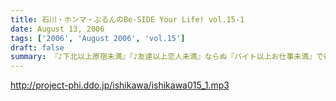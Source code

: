 ```yaml
---
title: 石川・ホンマ・ぶるんのBe-SIDE Your Life! vol.15-1
date: August 13, 2006
tags: ['2006', 'August 2006', 'vol.15']
draft: false
summary: 『♪下北以上原宿未満』『♪友達以上恋人未満』ならぬ『バイト以上お仕事未満』で行なっている我らがビーサイ。スケジュールの隙間をぬって集合したお三方。東京地方が豪雨にみまわれ花火大会も中止となった、土曜の深夜にひっそりと収録は実行された・・・そしてそして、歓喜のTシャツのお披露目が行われ、試着談義に花が咲いたのだった。NAMAE
---
```


http://project-phi.ddo.jp/ishikawa/ishikawa015_1.mp3
